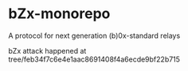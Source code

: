 # bZx-monorepo
A protocol for next generation (b)0x-standard relays


bZx attack happened at tree/feb34f7c6e4e1aac8691408f4a6ecde9bf22b715
